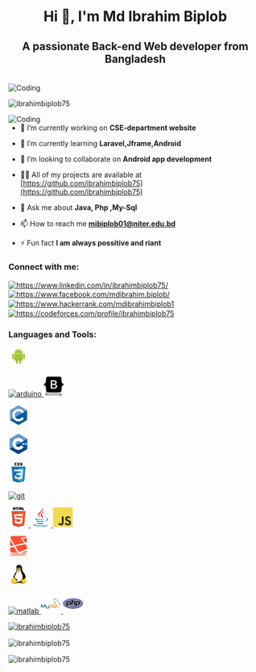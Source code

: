 <h1 align="center">Hi 👋, I'm Md Ibrahim Biplob</h1>
<h2 align="center">A passionate Back-end Web developer from Bangladesh</h2><br>
<img align="center" alt="Coding"  src="https://camo.githubusercontent.com/ba9f3bd30647e352a3f5e1e45eb45c6ec7bad6155cd16aaedf4a426738da0ca5/68747470733a2f2f696e646f616e616c79746963612e636f6d2f7374617469632f696d616765732f62616e6e6572722e676966">


<p align="left"> <img src="https://komarev.com/ghpvc/?username=ibrahimbiplob75&label=Profile%20views&color=0e75b6&style=flat" alt="ibrahimbiplob75" /> </p>

<img align="right" alt="Coding" width="550px"  src="https://i.pinimg.com/originals/93/4b/e2/934be2865cf79d85cac19f8beb67bf27.gif">



- 🔭 I’m currently working on **CSE-department website**

- 🌱 I’m currently learning **Laravel,Jframe,Android**

- 👯 I’m looking to collaborate on **Android app development**

- 👨‍💻 All of my projects are available at [https://github.com/ibrahimbiplob75](https://github.com/ibrahimbiplob75)

- 💬 Ask me about **Java, Php ,My-Sql**

- 📫 How to reach me **mibiplob01@niter.edu.bd**

- ⚡ Fun fact **I am always possitive and riant**

<h3 align="left">Connect with me:</h3>
<p align="left">
<a href="https://linkedin.com/in/https://www.linkedin.com/in/ibrahimbiplob75/" target="blank"><img align="center" src="https://raw.githubusercontent.com/rahuldkjain/github-profile-readme-generator/master/src/images/icons/Social/linked-in-alt.svg" alt="https://www.linkedin.com/in/ibrahimbiplob75/" height="30" width="40" /></a>
<a href="https://fb.com/https://www.facebook.com/mdibrahim.biplob/" target="blank"><img align="center" src="https://raw.githubusercontent.com/rahuldkjain/github-profile-readme-generator/master/src/images/icons/Social/facebook.svg" alt="https://www.facebook.com/mdibrahim.biplob/" height="30" width="40" /></a>
<a href="https://www.hackerrank.com/https://www.hackerrank.com/mdibrahimbiplob1" target="blank"><img align="center" src="https://raw.githubusercontent.com/rahuldkjain/github-profile-readme-generator/master/src/images/icons/Social/hackerrank.svg" alt="https://www.hackerrank.com/mdibrahimbiplob1" height="30" width="40" /></a>
<a href="https://codeforces.com/profile/https://codeforces.com/profile/ibrahimbiplob75" target="blank"><img align="center" src="https://raw.githubusercontent.com/rahuldkjain/github-profile-readme-generator/master/src/images/icons/Social/codeforces.svg" alt="https://codeforces.com/profile/ibrahimbiplob75" height="30" width="40" /></a>
</p>

<h3 align="left">Languages and Tools:</h3>

<p align="left"> 
  <a href="https://developer.android.com" target="_blank" rel="noreferrer"> 
   <img src="https://raw.githubusercontent.com/devicons/devicon/master/icons/android/android-original-wordmark.svg" alt="android" width="40"height="40"/> 
  </a>

 <a href="https://www.arduino.cc/" target="_blank" rel="noreferrer"> <img src="https://cdn.worldvectorlogo.com/logos/arduino-1.svg" alt="arduino"            width="40" height="40"/> 
 </a> 
<a href="https://getbootstrap.com" target="_blank" rel="noreferrer"> <img                src="https://raw.githubusercontent.com/devicons/devicon/master/icons/bootstrap/bootstrap-plain-wordmark.svg" alt="bootstrap" width="40" height="40"/> </a> 

<a href="https://www.cprogramming.com/" target="_blank" rel="noreferrer"> <img src="https://raw.githubusercontent.com/devicons/devicon/master/icons/c/c-original.svg" alt="c" width="40" height="40"/> 
</a>

<a href="https://www.w3schools.com/cpp/" target="_blank" rel="noreferrer"> <img src="https://raw.githubusercontent.com/devicons/devicon/master/icons/cplusplus/cplusplus-original.svg" alt="cplusplus" width="40" height="40"/> 
</a> 

 <a href="https://www.w3schools.com/css/" target="_blank" rel="noreferrer"> <img src="https://raw.githubusercontent.com/devicons/devicon/master/icons/css3/css3-original-wordmark.svg" alt="css3" width="40" height="40"/> 
 </a> 

<a href="https://git-scm.com/" target="_blank" rel="noreferrer"> <img src="https://www.vectorlogo.zone/logos/git-scm/git-scm-icon.svg" alt="git" width="40" height="40"/> 
</a> 

<a href="https://www.w3.org/html/" target="_blank" rel="noreferrer"> 
      <img src="https://raw.githubusercontent.com/devicons/devicon/master/icons/html5/html5-original-wordmark.svg" alt="html5" width="40" height="40"/> </a>
      
<a href="https://www.java.com" target="_blank" rel="noreferrer"> 
      <img src="https://raw.githubusercontent.com/devicons/devicon/master/icons/java/java-original.svg" alt="java" width="40" height="40"/> 
</a>
      
<a href="https://developer.mozilla.org/en-US/docs/Web/JavaScript" target="_blank" rel="noreferrer"> 
      <img src="https://raw.githubusercontent.com/devicons/devicon/master/icons/javascript/javascript-original.svg" alt="javascript" width="40" height="40"/> 
</a>
      
<a href="https://laravel.com/" target="_blank" rel="noreferrer"> <img src="https://raw.githubusercontent.com/devicons/devicon/master/icons/laravel/laravel-plain-wordmark.svg" alt="laravel" width="40" height="40"/> 
</a>
      
<a href="https://www.linux.org/" target="_blank" rel="noreferrer"> <img src="https://raw.githubusercontent.com/devicons/devicon/master/icons/linux/linux-original.svg" alt="linux" width="40" height="40"/> 
</a>
      
<a href="https://www.mathworks.com/" target="_blank" rel="noreferrer"> <img src="https://upload.wikimedia.org/wikipedia/commons/2/21/Matlab_Logo.png" alt="matlab" width="40" height="40"/> 
 </a> 
<a href="https://www.mysql.com/" target="_blank" rel="noreferrer"> <img src="https://raw.githubusercontent.com/devicons/devicon/master/icons/mysql/mysql-original-wordmark.svg" alt="mysql" width="40" height="40"/> 
</a>
<a href="https://www.php.net" target="_blank" rel="noreferrer"> <img src="https://raw.githubusercontent.com/devicons/devicon/master/icons/php/php-original.svg" alt="php" width="40" height="40"/> </a> 

</p>



<p align="left"> <a href="https://github.com/ryo-ma/github-profile-trophy"><img src="https://github-profile-trophy.vercel.app/?username=ibrahimbiplob75" alt="ibrahimbiplob75" /></a> </p>

<p><img align="center" src="https://github-readme-stats.vercel.app/api/top-langs?username=ibrahimbiplob75&show_icons=true&locale=en&layout=compact" alt="ibrahimbiplob75" /></p>

<p><img align="center" src="https://github-readme-streak-stats.herokuapp.com/?user=ibrahimbiplob75&" alt="ibrahimbiplob75" /></p>




